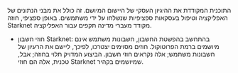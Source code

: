 התוכנית המקודדת את ההיגיון העסקי של היישום המיושם. זה כולל את מבני הנתונים של האפליקציה וטיפול בעסקאות ספציפיות שנשלחו על ידי משתמשים. באופן ספציפי, חוזה Starknet מקודד מעברי מדינה תקפים עבור האפליקציה.

* חוזי חשבון Starknet: בהתחשב בהפשטת החשבון, חשבונות משתמש אינם מיושמים ברמת הפרוטוקול. חוזים מסוימים יצטרכו, לפיכך, ליישם את הרעיון של חשבונות משתמש; אלה נקראים חוזי חשבון. הביצוע המדויק תלוי בחוזה; אבל, טכנית, אלה הם חוזי Starknet שמיושמים בקהיר.